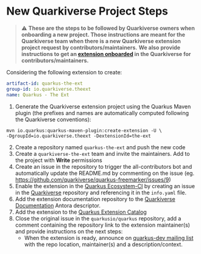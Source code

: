 # New Quarkiverse Project Steps

> :warning: **These are the steps to be followed by Quarkiverse owners when onboarding a new project. Those instructions are meant for the Quarkiverse team when there is a new Quarkiverse extension project request by contributors/maintainers.**
> **We also provide instructions to get an [extension onboarded](https://github.com/quarkiverse/quarkiverse/wiki#getting-an-extension-onboarded) in the Quarkiverse for contributors/maintainers.**

Considering the following extension to create:
```yaml
artifact-id: quarkus-the-ext
group-id: io.quarkiverse.theext
name: Quarkus - The Ext
```

1. Generate the Quarkiverse extension project using the Quarkus Maven plugin (the prefixes and names are automatically computed following the Quarkiverse conventions):
```shell
mvn io.quarkus:quarkus-maven-plugin:create-extension -U \
-DgroupId=io.quarkiverse.theext -DextensionId=the-ext
```
2. Create a repository named `quarkus-the-ext` and push the new code
3. Create a `quarkiverse-the-ext` team and invite the maintainers. Add to the project with **Write** permissions
4. Create an issue in the repository to trigger the all-contributors bot and automatically update the README.md by commenting on the issue (eg. https://github.com/quarkiverse/quarkus-freemarker/issues/9)
5. Enable the extension in the [Quarkus Ecosystem-CI](https://github.com/quarkusio/quarkus-ecosystem-ci) by creating an issue in the [Quarkiverse](https://github.com/quarkiverse/quarkiverse) repository and referencing it in the `info.yaml` file.
6. Add the extension documentation repository to the [Quarkiverse Documentation](https://github.com/quarkiverse/quarkiverse-docs/blob/main/antora-playbook.yml#L7) Antora descriptor.
7. Add the extension to the [Quarkus Extension Catalog](https://github.com/quarkusio/quarkus-extension-catalog/tree/main/extensions)
8. Close the original issue in the `quarkusio/quarkus` repository, add a comment containing the repository link to the extension maintainer(s) and provide instructions on the next steps: 
    - When the extension is ready, announce on [quarkus-dev mailing list](https://groups.google.com/g/quarkus-dev) with the repo location, maintainer(s) and a description/context.
